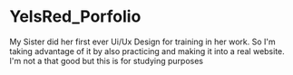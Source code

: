 # YelsRed_Porfolio
My Sister did her first ever Ui/Ux Design for training in her work. So I'm taking advantage of it by also practicing and making it into a real website. I'm not a that good but this is for studying purposes
